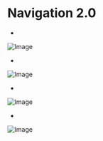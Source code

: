 # Navigation 2.0

- 
![Image](https://github.com/user-attachments/assets/2b76b500-59d1-49bc-bb63-72f4e442af69)

- 
![Image](https://github.com/user-attachments/assets/a0f38990-cd4d-4867-b22a-904aae2cc5ea)

- 
![Image](https://github.com/user-attachments/assets/b23c9776-9af5-43c5-8a0e-fab6f4441802)

- 
![Image](https://github.com/user-attachments/assets/97a78744-c98a-44de-bcac-72bc2c86b02b)
